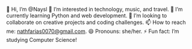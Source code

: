 👋 Hi, I’m @Naysl
👀 I’m interested in technology, music, and travel.
🌱 I’m currently learning Python and web development.
💞️ I’m looking to collaborate on creative projects and coding challenges.
📫 How to reach me: nathfarias0070@gmail.com.
😄 Pronouns: she/her.
⚡ Fun fact: I’m studying Computer Science!

<!---
Naysl/Naysl is a ✨ special ✨ repository because its `README.md` (this file) appears on your GitHub profile.
You can click the Preview link to take a look at your changes.
--->
